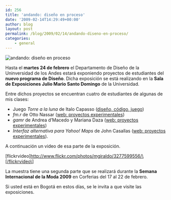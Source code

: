 ```yaml
---
id: 256
title: 'andando: diseño en proceso'
date: '2009-02-14T14:29:49+00:00'
author: blog
layout: post
permalink: /blog/2009/02/14/andando-diseno-en-proceso/
categories:
    - general
---
```


![andando: diseño en proceso](//www.mauriciogiraldo.com/blog/wp-content/uploads/2009/02/invitacion_andando_3.gif "andando: diseño en proceso")

Hasta el **martes 24 de febrero** el Departamento de Diseño de la Uninversidad de los Andes estará exponiendo proyectos de estudiantes del **nuevo programa de Diseño**. Dicha exposición se está realizando en la **Sala de Exposiciones Julio Mario Santo Domingo** de la Universidad.

Entre dichos proyectos se encuentran cuatro de estudiantes de algunas de mis clases:

- Juego *Torre a la luna* de Italo Capasso ([diseño, código, juego](http://aeon.uniandes.edu.co/medios/cursos/dise3326-072/ "sitio web del curso de ese semestre"))
- *fm.r* de Otto Nassar ([web: proyectos experimentales](http://aeon.uniandes.edu.co/medios/cursos/dise3320-062/ "sitio web del curso de ese semestre"))
- *gamr* de Andrea d’Macedo y Mariana Daza ([web: proyectos experimentales](http://aeon.uniandes.edu.co/medios/cursos/dise3320-062/ "sitio web del curso de ese semestre"))
- *Interfaz alternativa para Yahoo! Maps* de John Casallas ([web: proyectos experimentales](http://aeon.uniandes.edu.co/medios/cursos/dise3320-072/ "sitio web del curso de ese semestre")).

A continuación un video de esa parte de la exposición.

\[flickrvideo\]http://www.flickr.com/photos/mgiraldo/3277599556/\[/flickrvideo\]

La muestra tiene una segunda parte que se realizará durante la **Semana Internacional de la Moda 2009** en Corferias del 17 al 22 de febrero.

Si usted está en Bogotá en estos días, se le invita a que visite las exposiciones.